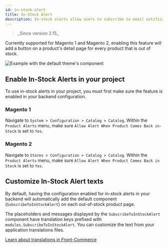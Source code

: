 ```yaml
---
id: in-stock-alert
title: In-Stock Alert
description: In-stock alerts allow users to subscribe to email notifications when a product is out of stock, so they can be notified as soon as it is back in stock. This guide explains how to enable the feature in your application and adapt it to your specific needs.
---
```


<blockquote class="feature--new">
_Since version 2.15_
</blockquote>

Currently supported for Magento 1 and Magento 2, enabling this feature will add a button on a product's detail page for every product that is out of stock.

![Example with the default theme's component](/docs/advanced/features/in_stock_alert/in-stock-alert-sample.png)

## Enable In-Stock Alerts in your project

To use in-stock alerts in your project, you must first make sure the feature is enabled in your backend configuration.

### Magento 1

Navigate to `System > Configuration > Catalog > Catalog`. Within the `Product Alerts` menu, make sure `Allow Alert When Product Comes Back in-Stock` is set to `Yes`.

### Magento 2

Navigate to `Stores > Configuration > Catalog > Catalog`. Within the `Product Alerts` menu, make sure `Allow Alert When Product Comes Back in Stock` is set to `Yes`.

## Customize In-Stock Alert texts

By default, having the configuration enabled for in-stock alerts in your backend will automatically add the default component (`SubscribeToInStockAlert`) on each out-of-stock product page.

The placeholders and messages displayed by the `SubscribeToInStockAlert` component have translation keys prefixed with `modules.SubscribeToInStockAlert`. You can customize the text from your application translations files.

<div class="center">
  <a class="link primary button" href="/docs/advanced/theme/translations.html">Learn about translations in Front-Commerce</a>
</div>
